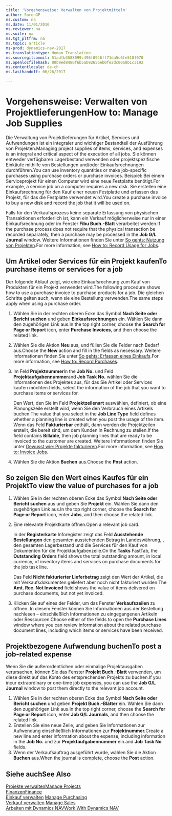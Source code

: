 ```yaml
---
title: 'Vorgehensweise: Verwalten von Projektmitteln'
author: SorenGP
ms.custom: na
ms.date: 11/01/2016
ms.reviewer: na
ms.suite: na
ms.tgt_pltfrm: na
ms.topic: article
ms-prod: dynamics-nav-2017
ms.translationtype: Human Translation
ms.sourcegitcommit: 51adfb3588099c496f0946ff71da5c6fe518f070
ms.openlocfilehash: 00b9ed8480f6b5ab9265beb0fe2dc0060b1c3192
ms.contentlocale: de-ch
ms.lasthandoff: 06/26/2017

---
```


# <a name="how-to-manage-job-supplies"></a><span data-ttu-id="61001-102">Vorgehensweise: Verwalten von Projektlieferungen</span><span class="sxs-lookup"><span data-stu-id="61001-102">How to: Manage Job Supplies</span></span>
<span data-ttu-id="61001-103">Die Verwaltung von Projektlieferungen für Artikel, Services und Aufwendungen ist ein integraler und wichtiger Bestandteil der Ausführung von Projekten.</span><span class="sxs-lookup"><span data-stu-id="61001-103">Managing project supplies of items, services, and expenses is an integral and critical aspect of the execution of all jobs.</span></span> <span data-ttu-id="61001-104">Sie können entweder verfügbaren Lagerbestand verwenden oder projektspezifische Einkäufe mithilfe von Bestellungen und/oder Einkaufsrechnungen durchführen.</span><span class="sxs-lookup"><span data-stu-id="61001-104">You can use inventory quantities or make job-specific purchases using purchase orders or purchase invoices.</span></span> <span data-ttu-id="61001-105">Beispiel: Bei einem Serviceprojekt für einen Computer wird eine neue Festplatte benötigt.</span><span class="sxs-lookup"><span data-stu-id="61001-105">For example, a service job on a computer requires a new disk.</span></span> <span data-ttu-id="61001-106">Sie erstellen eine Einkaufsrechnung für den Kauf einer neuen Festplatte und erfassen das Projekt, für das die Festplatte verwendet wird.</span><span class="sxs-lookup"><span data-stu-id="61001-106">You create a purchase invoice to buy a new disk and record the job that it will be used on.</span></span>

<span data-ttu-id="61001-107">Falls für den Verkaufsprozess keine separate Erfassung von physischen Transaktionen erforderlich ist, kann ein Verkauf möglicherweise nur in einer Einkaufsrechnung oder im Fenster **Fibu Buch.-Blatt** verarbeitet werden.</span><span class="sxs-lookup"><span data-stu-id="61001-107">If the purchase process does not require that the physical transaction be recorded separately, then a purchase may be processed in the **Job G/L Journal** window.</span></span> <span data-ttu-id="61001-108">Weitere Informationen finden Sie unter [So gehts: Nutzung von Projekten](projects-how-record-job-usage.md).</span><span class="sxs-lookup"><span data-stu-id="61001-108">For more information, see [How to: Record Usage for Jobs](projects-how-record-job-usage.md).</span></span>

## <a name="to-purchase-items-or-services-for-a-job"></a><span data-ttu-id="61001-109">Um Artikel oder Services für ein Projekt kaufen</span><span class="sxs-lookup"><span data-stu-id="61001-109">To purchase items or services for a job</span></span>
<span data-ttu-id="61001-110">Der folgende Ablauf zeigt, wie eine Einkaufsrechnung zum Kauf von Produkten für ein Projekt verwendet wird.</span><span class="sxs-lookup"><span data-stu-id="61001-110">The following procedure shows how to use a purchase invoice to purchase products for a job.</span></span> <span data-ttu-id="61001-111">Die gleichen Schritte gelten auch, wenn sie eine Bestellung verwenden.</span><span class="sxs-lookup"><span data-stu-id="61001-111">The same steps apply when using a purchase order.</span></span>  

1. <span data-ttu-id="61001-112">Wählen Sie in der rechten oberen Ecke das Symbol **Nach Seite oder Bericht suchen** und geben **Einkaufsrechnungen** ein. Wählen Sie dann den zugehörigen Link aus.</span><span class="sxs-lookup"><span data-stu-id="61001-112">In the top right corner, choose the **Search for Page or Report** icon, enter **Purchase Invoices**, and then choose the related link.</span></span>  
2. <span data-ttu-id="61001-113">Wählen Sie die Aktion **Neu** aus, und füllen Sie die Felder nach Bedarf aus.</span><span class="sxs-lookup"><span data-stu-id="61001-113">Choose the **New** action and fill in the fields as necessary.</span></span> <span data-ttu-id="61001-114">Weitere Informationen finden Sie unter [So gehts: Erfassen eines Einkaufs](purchasing-how-record-purchases.md).</span><span class="sxs-lookup"><span data-stu-id="61001-114">For more information, see [How to: Record Purchases](purchasing-how-record-purchases.md).</span></span>
3. <span data-ttu-id="61001-115">Im Feld **Projektnummer**</span><span class="sxs-lookup"><span data-stu-id="61001-115">In the **Job No.**</span></span> <span data-ttu-id="61001-116">und Feld **Projektaufgabennummer**</span><span class="sxs-lookup"><span data-stu-id="61001-116">and **Job Task No.**</span></span> <span data-ttu-id="61001-117">wählen Sie die Informationen des Projektes aus, für das Sie Artikel oder Services kaufen möchten.</span><span class="sxs-lookup"><span data-stu-id="61001-117">fields, select the information of the job that you want to purchase items or services for.</span></span>  

    <span data-ttu-id="61001-118">Den Wert, den Sie im Feld **Projektzeilenart** auswählen, definiert, ob eine Planungszeile erstellt wird, wenn Sie den Verbrauch eines Artikels buchen.</span><span class="sxs-lookup"><span data-stu-id="61001-118">The value that you select in the **Job Line Type** field defines whether a planning line is created when you post the usage of the item.</span></span> <span data-ttu-id="61001-119">Wenn das Feld **Fakturierbar** enthält, dann werden die Projektzeilen erstellt, die bereit sind, um dem Kunden in Rechnung zu stellen.</span><span class="sxs-lookup"><span data-stu-id="61001-119">If the field contains **Billable**, then job planning lines that are ready to be invoiced to the customer are created.</span></span> <span data-ttu-id="61001-120">Weitere Informationen finden Sie unter [Gewusst wie: Projekte fakturieren](projects-how-invoice-jobs.md).</span><span class="sxs-lookup"><span data-stu-id="61001-120">For more information, see [How to: Invoice Jobs](projects-how-invoice-jobs.md).</span></span>

4. <span data-ttu-id="61001-121">Wählen Sie die Aktion **Buchen** aus.</span><span class="sxs-lookup"><span data-stu-id="61001-121">Choose the **Post** action.</span></span>

## <a name="to-view-the-value-of-purchases-for-a-job"></a><span data-ttu-id="61001-122">So zeigen Sie den Wert eines Kaufes für ein Projekt</span><span class="sxs-lookup"><span data-stu-id="61001-122">To view the value of purchases for a job</span></span>  

1. <span data-ttu-id="61001-123">Wählen Sie in der rechten oberen Ecke das Symbol **Nach Seite oder Bericht suchen** aus und geben Sie **Projekt** ein. Wählen Sie dann den zugehörigen Link aus.</span><span class="sxs-lookup"><span data-stu-id="61001-123">In the top right corner, choose the **Search for Page or Report** icon, enter **Jobs**, and then choose the related link.</span></span>
2. <span data-ttu-id="61001-124">Eine relevante Projektkarte öffnen.</span><span class="sxs-lookup"><span data-stu-id="61001-124">Open a relevant job card.</span></span>

    <span data-ttu-id="61001-125">In der **Registerkarte** Inforegister zeigt das Feld **Ausstehende Bestellungen** den gesamten ausstehenden Betrag in Landeswährung, , den gesamten Lagerbestand und die Services für den Kauf von Dokumenten für die Projektaufgabenzeile.</span><span class="sxs-lookup"><span data-stu-id="61001-125">On the **Tasks** FastTab, the **Outstanding Orders** field shows the total outstanding amount, in local currency, of inventory items and services on purchase documents for the job task line.</span></span>  

    <span data-ttu-id="61001-126">Das Feld **Nicht fakturierter Lieferbetrag** zeigt den Wert der Artikel, die mit Verkaufsdokumenten geliefert aber noch nicht fakturiert wurden.</span><span class="sxs-lookup"><span data-stu-id="61001-126">The **Amt. Rec. Not Invoiced** field shows the value of items delivered on purchase documents, but not yet invoiced.</span></span>  

3. <span data-ttu-id="61001-127">Klicken Sie auf eines der Felder, um das Fenster **Verkaufszeilen** zu öffnen. In diesem Fenster können Sie Informationen aus der Bestellung nachlesen – einschließlich Informationen zu eingegangenen Artikeln oder Ressourcen.</span><span class="sxs-lookup"><span data-stu-id="61001-127">Choose either of the fields to open the **Purchase Lines** window where you can review information about the related purchase document lines, including which items or services have been received.</span></span>

## <a name="to-post-a-job-related-expense"></a><span data-ttu-id="61001-128">Projektbezogene Aufwendung buchen</span><span class="sxs-lookup"><span data-stu-id="61001-128">To post a job-related expense</span></span>  
<span data-ttu-id="61001-129">Wenn Sie die außerordentlichen oder einmalige Projektausgaben verursachen, können Sie das Fenster **Projekt Buch.-Blatt** verwenden, um diese direkt auf das Konto des entsprechenden Projekts zu buchen.</span><span class="sxs-lookup"><span data-stu-id="61001-129">If you incur extraordinary or one-time job expenses, you can use the **Job G/L Journal** window to post them directly to the relevant job account.</span></span>

1. <span data-ttu-id="61001-130">Wählen Sie in der rechten oberen Ecke das Symbol **Nach Seite oder Bericht suchen** und geben **Projekt Buch.-Blätter** ein. Wählen Sie dann den zugehörigen Link aus.</span><span class="sxs-lookup"><span data-stu-id="61001-130">In the top right corner, choose the **Search for Page or Report** icon, enter **Job G/L Journals**, and then choose the related link.</span></span>  
2. <span data-ttu-id="61001-131">Erstellen Sie eine neue Zeile, und geben Sie Informationen zur Aufwendung einschließlich Informationen zur **Projektnummer.**</span><span class="sxs-lookup"><span data-stu-id="61001-131">Create a new line and enter information about the expense, including information in the **Job No.**</span></span> <span data-ttu-id="61001-132">und zur **Projektaufgabennummer** ein.</span><span class="sxs-lookup"><span data-stu-id="61001-132">and **Job Task No** fields.</span></span>  
3. <span data-ttu-id="61001-133">Wenn der Verkaufsauftrag ausgeführt wurde, wählen Sie die Aktion **Buchen** aus.</span><span class="sxs-lookup"><span data-stu-id="61001-133">When the journal is complete, choose the **Post** action.</span></span>


## <a name="see-also"></a><span data-ttu-id="61001-134">Siehe auch</span><span class="sxs-lookup"><span data-stu-id="61001-134">See Also</span></span>
[<span data-ttu-id="61001-135">Projekte verwalten</span><span class="sxs-lookup"><span data-stu-id="61001-135">Manage Projects</span></span>](projects-manage-projects.md)  
[<span data-ttu-id="61001-136">Finanzen</span><span class="sxs-lookup"><span data-stu-id="61001-136">Finance</span></span>](finance-setup.md)  
<span data-ttu-id="61001-137">[Einkauf verwalten](purchasing-manage-purchasing.md)       </span><span class="sxs-lookup"><span data-stu-id="61001-137">[Manage Purchasing](purchasing-manage-purchasing.md)       </span></span>  
<span data-ttu-id="61001-138">[Verkauf verwalten](sales-manage-sales.md)    </span><span class="sxs-lookup"><span data-stu-id="61001-138">[Manage Sales](sales-manage-sales.md)    </span></span>  
[<span data-ttu-id="61001-139">Arbeiten mit Dynamics NAV</span><span class="sxs-lookup"><span data-stu-id="61001-139">Work With Dynamics NAV</span></span>](ui-work-product.md)  

